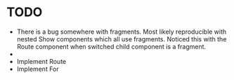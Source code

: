 TODO
====

* There is a bug somewhere with fragments. Most likely reproducible with nested Show components which all use fragments. Noticed this with the Route
  component when switched child component is a fragment.
*
* Implement Route
* Implement For
